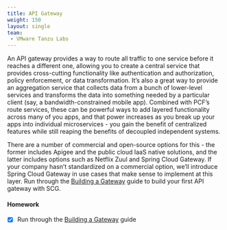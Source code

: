 ```yaml
---
title: API Gateway
weight: 150
layout: single
team:
 - VMware Tanzu Labs
---
```


An API gateway provides a way to route all traffic to one service before it reaches a different one, allowing you to create a central service that provides cross-cutting functionality like authentication and authorization, policy enforcement, or data transformation. It’s also a great way to provide an aggregation service that collects data from a bunch of lower-level services and transforms the data into something needed by a particular client (say, a bandwidth-constrained mobile app). Combined with PCF’s route services, these can be powerful ways to add layered functionality across many of you apps, and that power increases as you break up your apps into individual microservices - you gain the benefit of centralized features while still reaping the benefits of decoupled independent systems.

There are a number of commercial and open-source options for this - the former includes Apigee and the public cloud IaaS native solutions, and the latter includes options such as Netflix Zuul and Spring Cloud Gateway. If your company hasn’t standardized on a commercial option, we’ll introduce Spring Cloud Gateway in use cases that make sense to implement at this layer. Run through the [Building a Gateway](https://spring.io/guides/gs/gateway/) guide to build your first API gateway with SCG.


#### Homework

- [x] Run through the [Building a Gateway](https://spring.io/guides/gs/gateway/) guide

